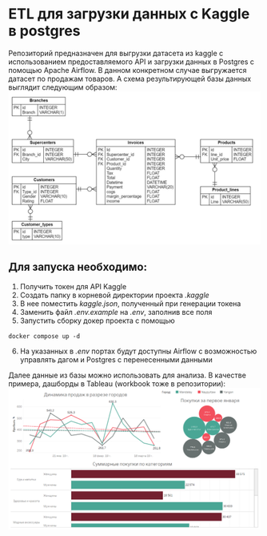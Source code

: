 # ETL для загрузки данных с Kaggle в postgres

Репозиторий предназначен для выгрузки датасета из kaggle с использованием предоставляемого API и загрузки данных в Postgres с помощью Apache Airflow.
В данном конкретном случае выгружается датасет по продажам товаров. А схема результирующей базы данных выглядит следующим образом:
![ER](ER.jpg)


## Для запуска необходимо:
1. Получить токен для API Kaggle
2. Создать папку в корневой директории проекта *.kaggle*
3. В нее поместить *kaggle.json*, полученный при генерации токена
4. Заменить файл *.env.example* на *.env*, заполнив все поля
5. Запустить сборку докер проекта с помощью
```
docker compose up -d
```
6. На указанных в *.env* портах будут доступны Airflow с возможностью управлять дагом и Postgres с перенесенными данными

Далее данные из базы можно использовать для анализа. В качестве примера, дашборды в Tableau (workbook тоже в репозитории):
![dashboard](dashboard_example.png)
